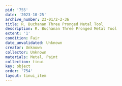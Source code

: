 ```yaml
---
pid: '755'
date: '2023-10-25'
archive_number: 23-01/2-2-36
title: R. Buchanan Three Pronged Metal Tool
description: R. Buchanan Three Pronged Metal Tool
extent: '1'
condition: Fair
date_unvalidated: Unknown
creator: Unknown
collector: Unknown
materials: Metal, Paint
collection: tinui
key: object
order: '754'
layout: tinui_item
---
```

